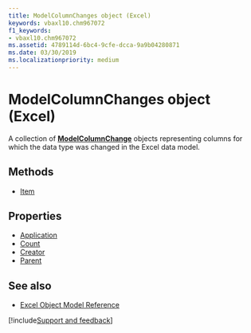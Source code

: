 ```yaml
---
title: ModelColumnChanges object (Excel)
keywords: vbaxl10.chm967072
f1_keywords:
- vbaxl10.chm967072
ms.assetid: 4789114d-6bc4-9cfe-dcca-9a9b04280871
ms.date: 03/30/2019
ms.localizationpriority: medium
---
```



# ModelColumnChanges object (Excel)

A collection of **[ModelColumnChange](Excel.modelcolumnchange.md)** objects representing columns for which the data type was changed in the Excel data model.

## Methods

- [Item](Excel.modelcolumnchanges.item.md)

## Properties

- [Application](Excel.modelcolumnchanges.application.md)
- [Count](Excel.modelcolumnchanges.count.md)
- [Creator](Excel.modelcolumnchanges.creator.md)
- [Parent](Excel.modelcolumnchanges.parent.md)

## See also

- [Excel Object Model Reference](overview/Excel/object-model.md)

[!include[Support and feedback](~/includes/feedback-boilerplate.md)]
